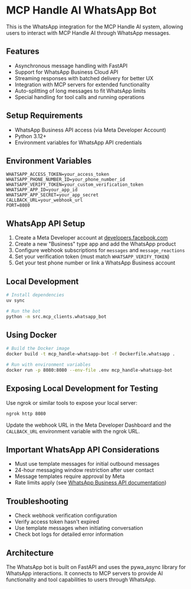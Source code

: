 # MCP Handle AI WhatsApp Bot

This is the WhatsApp integration for the MCP Handle AI system, allowing users to interact with MCP Handle AI through WhatsApp messages.

## Features

- Asynchronous message handling with FastAPI
- Support for WhatsApp Business Cloud API
- Streaming responses with batched delivery for better UX
- Integration with MCP servers for extended functionality
- Auto-splitting of long messages to fit WhatsApp limits
- Special handling for tool calls and running operations

## Setup Requirements

- WhatsApp Business API access (via Meta Developer Account)
- Python 3.12+
- Environment variables for WhatsApp API credentials

## Environment Variables

```
WHATSAPP_ACCESS_TOKEN=your_access_token
WHATSAPP_PHONE_NUMBER_ID=your_phone_number_id
WHATSAPP_VERIFY_TOKEN=your_custom_verification_token
WHATSAPP_APP_ID=your_app_id
WHATSAPP_APP_SECRET=your_app_secret
CALLBACK_URL=your_webhook_url
PORT=8080
```

## WhatsApp API Setup

1. Create a Meta Developer account at [developers.facebook.com](https://developers.facebook.com/)
2. Create a new "Business" type app and add the WhatsApp product
3. Configure webhook subscriptions for `messages` and `message_reactions`
4. Set your verification token (must match `WHATSAPP_VERIFY_TOKEN`)
5. Get your test phone number or link a WhatsApp Business account

## Local Development

```bash
# Install dependencies
uv sync

# Run the bot
python -m src.mcp_clients.whatsapp_bot
```

## Using Docker

```bash
# Build the Docker image
docker build -t mcp_handle-whatsapp-bot -f Dockerfile.whatsapp .

# Run with environment variables
docker run -p 8080:8080 --env-file .env mcp_handle-whatsapp-bot
```

## Exposing Local Development for Testing

Use ngrok or similar tools to expose your local server:

```bash
ngrok http 8080
```

Update the webhook URL in the Meta Developer Dashboard and the `CALLBACK_URL` environment variable with the ngrok URL.

## Important WhatsApp API Considerations

- Must use template messages for initial outbound messages
- 24-hour messaging window restriction after user contact
- Message templates require approval by Meta
- Rate limits apply (see [WhatsApp Business API documentation](https://developers.facebook.com/docs/whatsapp/cloud-api/))

## Troubleshooting

- Check webhook verification configuration
- Verify access token hasn't expired
- Use template messages when initiating conversation
- Check bot logs for detailed error information

## Architecture

The WhatsApp bot is built on FastAPI and uses the pywa_async library for WhatsApp interactions. It connects to MCP servers to provide AI functionality and tool capabilities to users through WhatsApp.